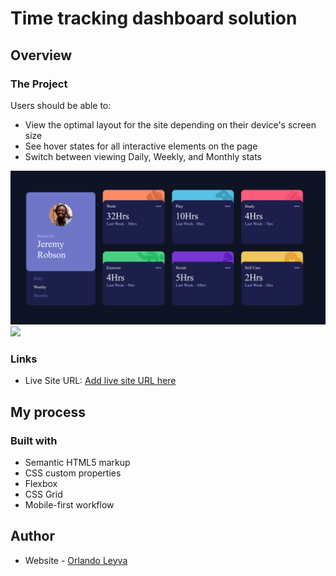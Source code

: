 # Time tracking dashboard solution

## Overview

### The Project

Users should be able to:

- View the optimal layout for the site depending on their device's screen size
- See hover states for all interactive elements on the page
- Switch between viewing Daily, Weekly, and Monthly stats

![1686437278483](image/README/1686437278483.png)![](./screenshot.jpg)

### Links

- Live Site URL: [Add live site URL here](https://time-tracking-dashboard-orlando.netlify.app/)

## My process

### Built with

- Semantic HTML5 markup
- CSS custom properties
- Flexbox
- CSS Grid
- Mobile-first workflow

## Author

- Website - [Orlando Leyva](https://orlando-leyva-portfolio.netlify.app/)
